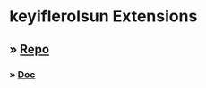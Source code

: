 # keyiflerolsun Extensions

## » **[Repo](https://raw.githubusercontent.com/keyiflerolsun/cloudstream-keyiflerolsun/master/repo.json)**

### » **[Doc](https://recloudstream.github.io/csdocs/devs/scraping/devtools_detectors/)**